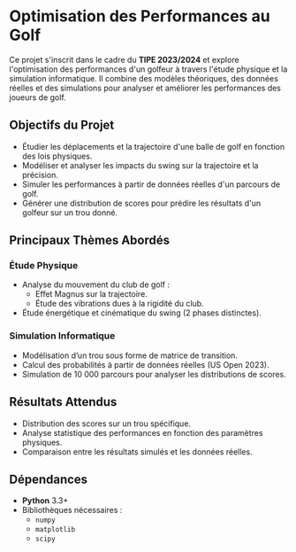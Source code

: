 # Optimisation des Performances au Golf

Ce projet s'inscrit dans le cadre du **TIPE 2023/2024** et explore l'optimisation des performances d'un golfeur à travers l'étude physique et la simulation informatique. Il combine des modèles théoriques, des données réelles et des simulations pour analyser et améliorer les performances des joueurs de golf.

## Objectifs du Projet

- Étudier les déplacements et la trajectoire d'une balle de golf en fonction des lois physiques.
- Modéliser et analyser les impacts du swing sur la trajectoire et la précision.
- Simuler les performances à partir de données réelles d'un parcours de golf.
- Générer une distribution de scores pour prédire les résultats d'un golfeur sur un trou donné.

## Principaux Thèmes Abordés

### Étude Physique

- Analyse du mouvement du club de golf :
  - Effet Magnus sur la trajectoire.
  - Étude des vibrations dues à la rigidité du club.
- Étude énergétique et cinématique du swing (2 phases distinctes).
  
### Simulation Informatique

- Modélisation d’un trou sous forme de matrice de transition.
- Calcul des probabilités à partir de données réelles (US Open 2023).
- Simulation de 10 000 parcours pour analyser les distributions de scores.

## Résultats Attendus

- Distribution des scores sur un trou spécifique.
- Analyse statistique des performances en fonction des paramètres physiques.
- Comparaison entre les résultats simulés et les données réelles.

## Dépendances

- **Python** 3.3+
- Bibliothèques nécessaires :
  - `numpy`
  - `matplotlib`
  - `scipy`
